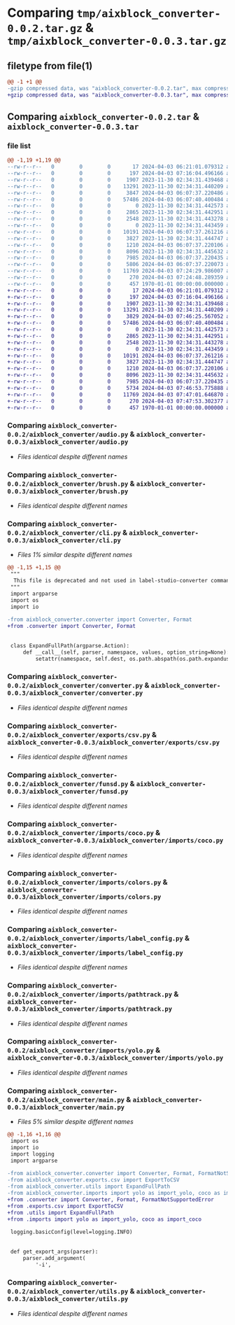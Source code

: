 # Comparing `tmp/aixblock_converter-0.0.2.tar.gz` & `tmp/aixblock_converter-0.0.3.tar.gz`

## filetype from file(1)

```diff
@@ -1 +1 @@
-gzip compressed data, was "aixblock_converter-0.0.2.tar", max compression
+gzip compressed data, was "aixblock_converter-0.0.3.tar", max compression
```

## Comparing `aixblock_converter-0.0.2.tar` & `aixblock_converter-0.0.3.tar`

### file list

```diff
@@ -1,19 +1,19 @@
--rw-r--r--   0        0        0       17 2024-04-03 06:21:01.079312 aixblock_converter-0.0.2/README.md
--rw-r--r--   0        0        0      197 2024-04-03 07:16:04.496166 aixblock_converter-0.0.2/aixblock_converter/__init__.py
--rw-r--r--   0        0        0     1907 2023-11-30 02:34:31.439468 aixblock_converter-0.0.2/aixblock_converter/audio.py
--rw-r--r--   0        0        0    13291 2023-11-30 02:34:31.440209 aixblock_converter-0.0.2/aixblock_converter/brush.py
--rw-r--r--   0        0        0     3847 2024-04-03 06:07:37.220486 aixblock_converter-0.0.2/aixblock_converter/cli.py
--rw-r--r--   0        0        0    57486 2024-04-03 06:07:40.400484 aixblock_converter-0.0.2/aixblock_converter/converter.py
--rw-r--r--   0        0        0        0 2023-11-30 02:34:31.442573 aixblock_converter-0.0.2/aixblock_converter/exports/__init__.py
--rw-r--r--   0        0        0     2865 2023-11-30 02:34:31.442951 aixblock_converter-0.0.2/aixblock_converter/exports/csv.py
--rw-r--r--   0        0        0     2548 2023-11-30 02:34:31.443278 aixblock_converter-0.0.2/aixblock_converter/funsd.py
--rw-r--r--   0        0        0        0 2023-11-30 02:34:31.443459 aixblock_converter-0.0.2/aixblock_converter/imports/__init__.py
--rw-r--r--   0        0        0    10191 2024-04-03 06:07:37.261216 aixblock_converter-0.0.2/aixblock_converter/imports/coco.py
--rw-r--r--   0        0        0     3827 2023-11-30 02:34:31.444747 aixblock_converter-0.0.2/aixblock_converter/imports/colors.py
--rw-r--r--   0        0        0     1210 2024-04-03 06:07:37.220106 aixblock_converter-0.0.2/aixblock_converter/imports/label_config.py
--rw-r--r--   0        0        0     8096 2023-11-30 02:34:31.445632 aixblock_converter-0.0.2/aixblock_converter/imports/pathtrack.py
--rw-r--r--   0        0        0     7985 2024-04-03 06:07:37.220435 aixblock_converter-0.0.2/aixblock_converter/imports/yolo.py
--rw-r--r--   0        0        0     5806 2024-04-03 06:07:37.220073 aixblock_converter-0.0.2/aixblock_converter/main.py
--rw-r--r--   0        0        0    11769 2024-04-03 07:24:29.986007 aixblock_converter-0.0.2/aixblock_converter/utils.py
--rw-r--r--   0        0        0      270 2024-04-03 07:24:48.289359 aixblock_converter-0.0.2/pyproject.toml
--rw-r--r--   0        0        0      457 1970-01-01 00:00:00.000000 aixblock_converter-0.0.2/PKG-INFO
+-rw-r--r--   0        0        0       17 2024-04-03 06:21:01.079312 aixblock_converter-0.0.3/README.md
+-rw-r--r--   0        0        0      197 2024-04-03 07:16:04.496166 aixblock_converter-0.0.3/aixblock_converter/__init__.py
+-rw-r--r--   0        0        0     1907 2023-11-30 02:34:31.439468 aixblock_converter-0.0.3/aixblock_converter/audio.py
+-rw-r--r--   0        0        0    13291 2023-11-30 02:34:31.440209 aixblock_converter-0.0.3/aixblock_converter/brush.py
+-rw-r--r--   0        0        0     3829 2024-04-03 07:46:25.567052 aixblock_converter-0.0.3/aixblock_converter/cli.py
+-rw-r--r--   0        0        0    57486 2024-04-03 06:07:40.400484 aixblock_converter-0.0.3/aixblock_converter/converter.py
+-rw-r--r--   0        0        0        0 2023-11-30 02:34:31.442573 aixblock_converter-0.0.3/aixblock_converter/exports/__init__.py
+-rw-r--r--   0        0        0     2865 2023-11-30 02:34:31.442951 aixblock_converter-0.0.3/aixblock_converter/exports/csv.py
+-rw-r--r--   0        0        0     2548 2023-11-30 02:34:31.443278 aixblock_converter-0.0.3/aixblock_converter/funsd.py
+-rw-r--r--   0        0        0        0 2023-11-30 02:34:31.443459 aixblock_converter-0.0.3/aixblock_converter/imports/__init__.py
+-rw-r--r--   0        0        0    10191 2024-04-03 06:07:37.261216 aixblock_converter-0.0.3/aixblock_converter/imports/coco.py
+-rw-r--r--   0        0        0     3827 2023-11-30 02:34:31.444747 aixblock_converter-0.0.3/aixblock_converter/imports/colors.py
+-rw-r--r--   0        0        0     1210 2024-04-03 06:07:37.220106 aixblock_converter-0.0.3/aixblock_converter/imports/label_config.py
+-rw-r--r--   0        0        0     8096 2023-11-30 02:34:31.445632 aixblock_converter-0.0.3/aixblock_converter/imports/pathtrack.py
+-rw-r--r--   0        0        0     7985 2024-04-03 06:07:37.220435 aixblock_converter-0.0.3/aixblock_converter/imports/yolo.py
+-rw-r--r--   0        0        0     5734 2024-04-03 07:46:53.775888 aixblock_converter-0.0.3/aixblock_converter/main.py
+-rw-r--r--   0        0        0    11769 2024-04-03 07:47:01.646870 aixblock_converter-0.0.3/aixblock_converter/utils.py
+-rw-r--r--   0        0        0      270 2024-04-03 07:47:53.302377 aixblock_converter-0.0.3/pyproject.toml
+-rw-r--r--   0        0        0      457 1970-01-01 00:00:00.000000 aixblock_converter-0.0.3/PKG-INFO
```

### Comparing `aixblock_converter-0.0.2/aixblock_converter/audio.py` & `aixblock_converter-0.0.3/aixblock_converter/audio.py`

 * *Files identical despite different names*

### Comparing `aixblock_converter-0.0.2/aixblock_converter/brush.py` & `aixblock_converter-0.0.3/aixblock_converter/brush.py`

 * *Files identical despite different names*

### Comparing `aixblock_converter-0.0.2/aixblock_converter/cli.py` & `aixblock_converter-0.0.3/aixblock_converter/cli.py`

 * *Files 1% similar despite different names*

```diff
@@ -1,15 +1,15 @@
 """
  This file is deprecated and not used in label-studio-converter command
 """
 import argparse
 import os
 import io
 
-from aixblock_converter.converter import Converter, Format
+from .converter import Converter, Format
 
 
 class ExpandFullPath(argparse.Action):
     def __call__(self, parser, namespace, values, option_string=None):
         setattr(namespace, self.dest, os.path.abspath(os.path.expanduser(values)))
```

### Comparing `aixblock_converter-0.0.2/aixblock_converter/converter.py` & `aixblock_converter-0.0.3/aixblock_converter/converter.py`

 * *Files identical despite different names*

### Comparing `aixblock_converter-0.0.2/aixblock_converter/exports/csv.py` & `aixblock_converter-0.0.3/aixblock_converter/exports/csv.py`

 * *Files identical despite different names*

### Comparing `aixblock_converter-0.0.2/aixblock_converter/funsd.py` & `aixblock_converter-0.0.3/aixblock_converter/funsd.py`

 * *Files identical despite different names*

### Comparing `aixblock_converter-0.0.2/aixblock_converter/imports/coco.py` & `aixblock_converter-0.0.3/aixblock_converter/imports/coco.py`

 * *Files identical despite different names*

### Comparing `aixblock_converter-0.0.2/aixblock_converter/imports/colors.py` & `aixblock_converter-0.0.3/aixblock_converter/imports/colors.py`

 * *Files identical despite different names*

### Comparing `aixblock_converter-0.0.2/aixblock_converter/imports/label_config.py` & `aixblock_converter-0.0.3/aixblock_converter/imports/label_config.py`

 * *Files identical despite different names*

### Comparing `aixblock_converter-0.0.2/aixblock_converter/imports/pathtrack.py` & `aixblock_converter-0.0.3/aixblock_converter/imports/pathtrack.py`

 * *Files identical despite different names*

### Comparing `aixblock_converter-0.0.2/aixblock_converter/imports/yolo.py` & `aixblock_converter-0.0.3/aixblock_converter/imports/yolo.py`

 * *Files identical despite different names*

### Comparing `aixblock_converter-0.0.2/aixblock_converter/main.py` & `aixblock_converter-0.0.3/aixblock_converter/main.py`

 * *Files 5% similar despite different names*

```diff
@@ -1,16 +1,16 @@
 import os
 import io
 import logging
 import argparse
 
-from aixblock_converter.converter import Converter, Format, FormatNotSupportedError
-from aixblock_converter.exports.csv import ExportToCSV
-from aixblock_converter.utils import ExpandFullPath
-from aixblock_converter.imports import yolo as import_yolo, coco as import_coco
+from .converter import Converter, Format, FormatNotSupportedError
+from .exports.csv import ExportToCSV
+from .utils import ExpandFullPath
+from .imports import yolo as import_yolo, coco as import_coco
 
 logging.basicConfig(level=logging.INFO)
 
 
 def get_export_args(parser):
     parser.add_argument(
         '-i',
```

### Comparing `aixblock_converter-0.0.2/aixblock_converter/utils.py` & `aixblock_converter-0.0.3/aixblock_converter/utils.py`

 * *Files identical despite different names*

